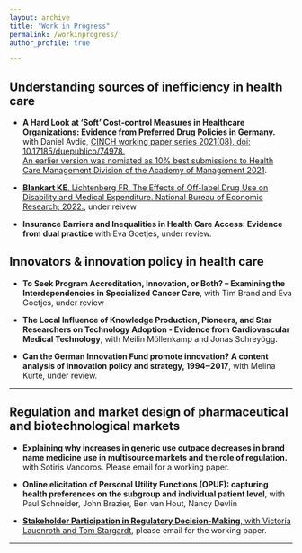 ```yaml
---
layout: archive
title: "Work in Progress"
permalink: /workinprogress/
author_profile: true

---
```


## Understanding sources of inefficiency in health care

- **A Hard Look at ‘Soft’ Cost‐control Measures in Healthcare Organizations: Evidence from Preferred Drug Policies in Germany.** with Daniel Avdic, [CINCH working paper series 2021(08). doi: 10.17185/duepublico/74978.](https://duepublico2.uni-due.dereceive/duepublico_mods_00074978)  
  [An earlier version was nomiated as 10% best submissions to Health Care Management Division of the Academy of Management 2021](https://ideas.repec.org/p/ajt/wcinch/74978.html).
  
- [**Blankart KE**, Lichtenberg FR. The Effects of Off-label Drug Use on Disability and Medical Expenditure. National Bureau of Economic Research; 2022.](https://www.nber.org/papers/w30440), under reivew

- **Insurance Barriers and Inequalities in Health Care Access: Evidence from dual practice** with Eva Goetjes, under review.

## Innovators & innovation policy in health care


- **To Seek Program Accreditation, Innovation, or Both? – Examining the Interdependencies in Specialized Cancer Care**, with Tim Brand and Eva Goetjes, under review

- **The Local Influence of Knowledge Production, Pioneers, and Star Researchers on Technology Adoption - Evidence from Cardiovascular Medical Technology**, with Meilin Möllenkamp and Jonas Schreyögg.

- **Can the German Innovation Fund promote innovation? A content analysis of innovation policy and strategy, 1994‒2017**, with Melina Kurte, under review.


- - -


## Regulation and market design of pharmaceutical and biotechnological markets 

- **Explaining why increases in generic use outpace decreases in brand name medicine use in multisource markets and the role of regulation.** with Sotiris Vandoros. Please email for a working paper.

- **Online elicitation of Personal Utility Functions (OPUF): capturing health preferences on the subgroup and individual patient level**, with Paul Schneider, John Brazier, Ben van Hout, Nancy Devlin

- [**Stakeholder Participation in Regulatory Decision-Making**, with Victoria Lauenroth and Tom Stargardt](https://journals.aom.org/doi/10.5465/AMBPP.2018.11748abstract), please email for the working paper.


- - -



